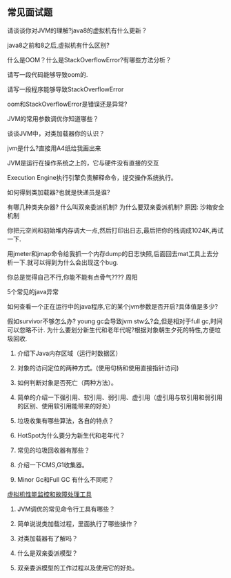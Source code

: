 ## 常见面试题

请谈谈你对JVM的理解?java8的虚拟机有什么更新？

java8之前和8之后,虚拟机有什么区别?

什么是OOM？什么是StackOverflowError?有哪些方法分析？


请写一段代码能够导致oom的.

请写一段程序能够导致StackOverflowError

oom和StackOverflowError是错误还是异常?

JVM的常用参数调优你知道哪些？

谈谈JVM中，对类加载器你的认识？

jvm是什么?直接用A4纸给我画出来

JVM是运行在操作系统之上的，它与硬件没有直接的交互

Execution Engine执行引擎负责解释命令，提交操作系统执行。

如何得到类加载器?也就是快递员是谁?

有哪几种类夹杂器?
什么叫双亲委派机制?
为什么要双亲委派机制? 原因: 沙箱安全机制

你把元空间和初始堆内存调大一点,然后打印出日志,最后把你的栈调成1024K,再试一下.

用jmeter和jmap命令给我抓一个内存dump的日志快照,后面回去mat工具上去分析一下.就可以得到为什么会出现这个bug.

你总是觉得自己不行,你能不能有点骨气???? 周阳

5个常见的java异常

如何查看一个正在运行中的java程序,它的某个jvm参数是否开启?具体值是多少?

假如survivor不够怎么办?
young gc会导致jvm stw么?会,但是相对于full gc,时间可以忽略不计.
为什么要划分新生代和老年代呢?根据对象朝生夕死的特性,方便垃圾回收.

1. 介绍下Java内存区域（运行时数据区）

2. 对象的访问定位的两种方式。(使用句柄和使用直接指针访问)

1. 如何判断对象是否死亡（两种方法）。

2. 简单的介绍一下强引用、软引用、弱引用、虚引用（虚引用与软引用和弱引用的区别、使用软引用能带来的好处）

3. 垃圾收集有哪些算法，各自的特点？

4. HotSpot为什么要分为新生代和老年代？

5. 常见的垃圾回收器有那些？

6. 介绍一下CMS,G1收集器。

7. Minor Gc和Full GC 有什么不同呢？

 [虚拟机性能监控和故障处理工具](https://mp.weixin.qq.com/s?__biz=Mzg2OTA0Njk0OA==&mid=2247484957&idx=1&sn=713ed6003d23ef883ded14cb43e9ebb7&chksm=cea249d6f9d5c0c0ce0854a03f0d02fcacc8a46e29c2fd4f085a375b00e1cd1b632937a9895e&token=1082669959&lang=zh_CN#rd)

1. JVM调优的常见命令行工具有哪些？

1. 简单说说类加载过程，里面执行了哪些操作？

2. 对类加载器有了解吗？

3. 什么是双亲委派模型？

4. 双亲委派模型的工作过程以及使用它的好处。
